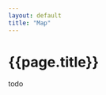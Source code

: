 ```yaml
---
layout: default
title: "Map"
---
```


<div class="container mt-4">
	<h1 class="mb-3">{{page.title}}</h1>
	todo
</div>